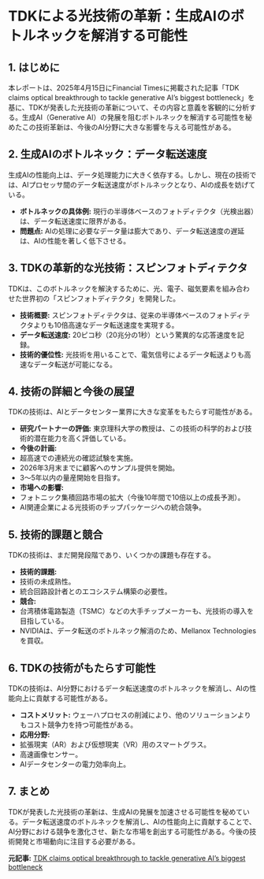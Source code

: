 # TDKによる光技術の革新：生成AIのボトルネックを解消する可能性

## 1. はじめに

本レポートは、2025年4月15日にFinancial Timesに掲載された記事「TDK claims optical breakthrough to tackle generative AI’s biggest bottleneck」を基に、TDKが発表した光技術の革新について、その内容と意義を客観的に分析する。生成AI（Generative AI）の発展を阻むボトルネックを解消する可能性を秘めたこの技術革新は、今後のAI分野に大きな影響を与える可能性がある。

## 2. 生成AIのボトルネック：データ転送速度

生成AIの性能向上は、データ処理能力に大きく依存する。しかし、現在の技術では、AIプロセッサ間のデータ転送速度がボトルネックとなり、AIの成長を妨げている。

* **ボトルネックの具体例:** 現行の半導体ベースのフォトディテクタ（光検出器）は、データ転送速度に限界がある。
* **問題点:** AIの処理に必要なデータ量は膨大であり、データ転送速度の遅延は、AIの性能を著しく低下させる。

## 3. TDKの革新的な光技術：スピンフォトディテクタ

TDKは、このボトルネックを解決するために、光、電子、磁気要素を組み合わせた世界初の「スピンフォトディテクタ」を開発した。

* **技術概要:** スピンフォトディテクタは、従来の半導体ベースのフォトディテクタよりも10倍高速なデータ転送速度を実現する。
* **データ転送速度:** 20ピコ秒（20兆分の1秒）という驚異的な応答速度を記録。
* **技術的優位性:** 光技術を用いることで、電気信号によるデータ転送よりも高速なデータ転送が可能になる。

## 4. 技術の詳細と今後の展望

TDKの技術は、AIとデータセンター業界に大きな変革をもたらす可能性がある。

* **研究パートナーの評価:** 東京理科大学の教授は、この技術の科学的および技術的潜在能力を高く評価している。
* **今後の計画:**
 * 超高速での連続光の確認試験を実施。
 * 2026年3月末までに顧客へのサンプル提供を開始。
 * 3～5年以内の量産開始を目指す。
* **市場への影響:**
 * フォトニック集積回路市場の拡大（今後10年間で10倍以上の成長予測）。
 * AI関連企業による光技術のチップパッケージへの統合競争。

## 5. 技術的課題と競合

TDKの技術は、まだ開発段階であり、いくつかの課題も存在する。

* **技術的課題:**
 * 技術の未成熟性。
 * 統合回路設計者とのエコシステム構築の必要性。
* **競合:**
 * 台湾積体電路製造（TSMC）などの大手チップメーカーも、光技術の導入を目指している。
 * NVIDIAは、データ転送のボトルネック解消のため、Mellanox Technologiesを買収。

## 6. TDKの技術がもたらす可能性

TDKの技術は、AI分野におけるデータ転送速度のボトルネックを解消し、AIの性能向上に貢献する可能性がある。

* **コストメリット:** ウェーハプロセスの削減により、他のソリューションよりもコスト競争力を持つ可能性がある。
* **応用分野:**
 * 拡張現実（AR）および仮想現実（VR）用のスマートグラス。
 * 高速画像センサー。
 * AIデータセンターの電力効率向上。

## 7. まとめ

TDKが発表した光技術の革新は、生成AIの発展を加速させる可能性を秘めている。データ転送速度のボトルネックを解消し、AIの性能向上に貢献することで、AI分野における競争を激化させ、新たな市場を創出する可能性がある。今後の技術開発と市場動向に注目する必要がある。



**元記事:** [TDK claims optical breakthrough to tackle generative AI’s biggest bottleneck](https://www.ft.com/content/f08da7af-be14-430e-845f-f46e84b321b8)